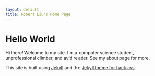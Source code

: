```yaml
---
layout: default
title: Robert Liu's Home Page
---
```

# Hello World
Hi there! Welcome to my site. I'm a computer science student, unprofessional climber, and avid reader. See my about page for more.

This site is built using [Jekyll](https://jekyllrb.com/) and the [Jekyll theme for hack.css](https://wemake.services/jekyll-theme-hackcss/).
